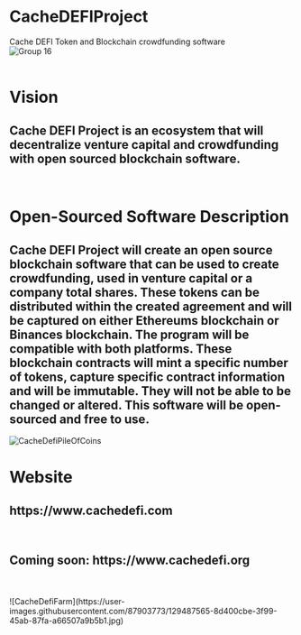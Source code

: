 # CacheDEFIProject
Cache DEFI Token and Blockchain crowdfunding software
<br>
![Group 16](https://user-images.githubusercontent.com/87903773/126871294-975a0f26-339e-417f-b1ab-b97b300e6721.png)
<br><br>
# Vision 
<h2>Cache DEFI Project is an ecosystem that will decentralize venture capital and crowdfunding with open sourced blockchain software.</h2>
<br>
<h1> Open-Sourced Software Description </h1>
<h2>Cache DEFI Project will create an open source blockchain software that can be used to create crowdfunding, used in venture capital or a company total shares. These tokens can be distributed within the created agreement and will be captured on either Ethereums blockchain or Binances blockchain.  The program will be compatible with both platforms.  These blockchain contracts will mint a specific number of tokens, capture specific contract information and will be immutable.  They will not be able to be changed or altered. This software will be open-sourced and free to use. </h2>

![CacheDefiPileOfCoins](https://user-images.githubusercontent.com/87903773/126871537-f9b472e7-5136-4900-94ba-fc61ffcf4a8f.jpg)

<h1> Website </h1>
<h2>https://www.cachedefi.com</h2>
<br>
<h2>Coming soon: https://www.cachedefi.org</h2>
<br>
<br>
![CacheDefiFarm](https://user-images.githubusercontent.com/87903773/129487565-8d400cbe-3f99-45ab-87fa-a66507a9b5b1.jpg)


